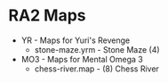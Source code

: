 # RA2 Maps

* YR - Maps for Yuri's Revenge
  - stone-maze.yrm - Stone Maze (4)
* MO3 - Maps for Mental Omega 3
  - chess-river.map - (8) Chess River
